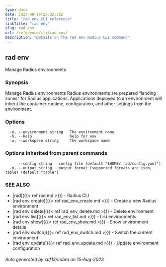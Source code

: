 ```yaml
---
type: docs
date: 2023-08-15T23:32:25Z
title: "rad env CLI reference"
linkTitle: "rad env"
slug: rad_env
url: /reference/cli/rad_env/
description: "Details on the rad env Radius CLI command"
---
```

## rad env

Manage Radius environments

### Synopsis

Manage Radius environments
Radius environments are prepared “landing zones” for Radius applications. Applications deployed to an environment will inherit the container runtime, configuration, and other settings from the environment.

### Options

```
  -e, --environment string   The environment name
  -h, --help                 help for env
  -w, --workspace string     The workspace name
```

### Options inherited from parent commands

```
      --config string   config file (default "$HOME/.rad/config.yaml")
  -o, --output string   output format (supported formats are json, table) (default "table")
```

### SEE ALSO

* [rad]({{< ref rad.md >}})	 - Radius CLI
* [rad env create]({{< ref rad_env_create.md >}})	 - Create a new Radius environment
* [rad env delete]({{< ref rad_env_delete.md >}})	 - Delete environment
* [rad env list]({{< ref rad_env_list.md >}})	 - List environments
* [rad env show]({{< ref rad_env_show.md >}})	 - Show environment details
* [rad env switch]({{< ref rad_env_switch.md >}})	 - Switch the current environment
* [rad env update]({{< ref rad_env_update.md >}})	 - Update environment configuration

###### Auto generated by spf13/cobra on 15-Aug-2023
